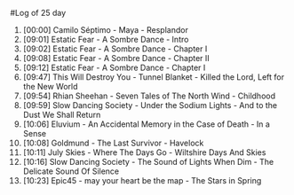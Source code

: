 #Log of 25 day

1. [00:00] Camilo Séptimo - Maya - Resplandor
1. [09:01] Estatic Fear - A Sombre Dance - Intro
1. [09:02] Estatic Fear - A Sombre Dance - Chapter I
1. [09:08] Estatic Fear - A Sombre Dance - Chapter II
1. [09:12] Estatic Fear - A Sombre Dance - Chapter I
1. [09:47] This Will Destroy You - Tunnel Blanket - Killed the Lord, Left for the New World
1. [09:54] Rhian Sheehan - Seven Tales of The North Wind - Childhood
1. [09:59] Slow Dancing Society - Under the Sodium Lights - And to the Dust We Shall Return
1. [10:06] Eluvium - An Accidental Memory in the Case of Death - In a Sense
1. [10:08] Goldmund - The Last Survivor - Havelock
1. [10:11] July Skies - Where The Days Go - Wiltshire Days And Skies
1. [10:16] Slow Dancing Society - The Sound of Lights When Dim - The Delicate Sound Of Silence
1. [10:23] Epic45 - may your heart be the map - The Stars in Spring
